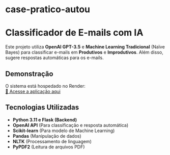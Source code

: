 # case-pratico-autou
# Classificador de E-mails com IA

Este projeto utiliza **OpenAI GPT-3.5** e **Machine Learning Tradicional** (Naïve Bayes) para classificar e-mails em **Produtivos** e **Improdutivos**. Além disso, sugere respostas automáticas para os e-mails.

## Demonstração

O sistema está hospedado no Render:  
[🔗 Acesse a aplicação aqui](https://case-pratico-autou.onrender.com)

## Tecnologias Utilizadas

- **Python 3.11 e Flask (Backend)**
- **OpenAI API** (Para classificação e resposta automática)
- **Scikit-learn** (Para modelo de Machine Learning)
- **Pandas** (Manipulação de dados)
- **NLTK** (Processamento de linguagem)
- **PyPDF2** (Leitura de arquivos PDF)

